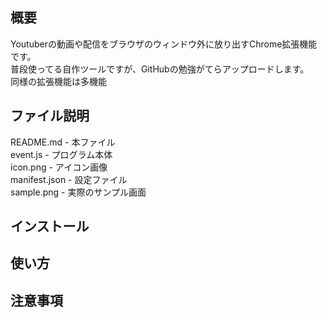## 概要
Youtuberの動画や配信をブラウザのウィンドウ外に放り出すChrome拡張機能です。  
普段使ってる自作ツールですが、GitHubの勉強がてらアップロードします。  
同様の拡張機能は多機能  

## ファイル説明
README.md - 本ファイル  
event.js - プログラム本体  
icon.png - アイコン画像  
manifest.json - 設定ファイル  
sample.png - 実際のサンプル画面  
## インストール

## 使い方

## 注意事項
